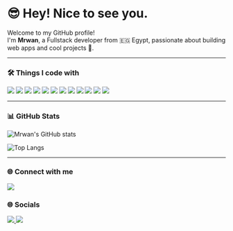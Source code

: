 # 😎 Hey! Nice to see you.


Welcome to my GitHub profile!  
I'm **Mrwan**, a Fullstack developer from 🇪🇬 Egypt, passionate about building web apps and cool projects 🚀.  

---

### 🛠️ Things I code with
<p>
  <img src="https://img.shields.io/badge/Node.js-339933?style=for-the-badge&logo=node.js&logoColor=white"/>
  <img src="https://img.shields.io/badge/Express.js-000000?style=for-the-badge&logo=express&logoColor=white"/>
  <img src="https://img.shields.io/badge/React-61DAFB?style=for-the-badge&logo=react&logoColor=black"/>
  <img src="https://img.shields.io/badge/JavaScript-F7DF1E?style=for-the-badge&logo=javascript&logoColor=black"/>
  <img src="https://img.shields.io/badge/PHP-777BB4?style=for-the-badge&logo=php&logoColor=white"/>
  <img src="https://img.shields.io/badge/MySQL-4479A1?style=for-the-badge&logo=mysql&logoColor=white"/>
  <img src="https://img.shields.io/badge/MongoDB-47A248?style=for-the-badge&logo=mongodb&logoColor=white"/>
  <img src="https://img.shields.io/badge/HTML5-E34F26?style=for-the-badge&logo=html5&logoColor=white"/>
  <img src="https://img.shields.io/badge/CSS3-1572B6?style=for-the-badge&logo=css3&logoColor=white"/>
  <img src="https://img.shields.io/badge/TailwindCSS-38B2AC?style=for-the-badge&logo=tailwind-css&logoColor=white"/>
  <img src="https://img.shields.io/badge/Git-F05032?style=for-the-badge&logo=git&logoColor=white"/>
  <img src="https://img.shields.io/badge/Github-181717?style=for-the-badge&logo=github&logoColor=white"/>
</p>

---

### 📊 GitHub Stats
![Mrwan's GitHub stats](https://github-readme-stats.vercel.app/api?username=Mrwan8Khaled&show_icons=true&theme=radical)

![Top Langs](https://github-readme-stats.vercel.app/api/top-langs/?username=Mrwan8Khaled&layout=compact&theme=radical)

---

### 🌐 Connect with me
<p>
  <a href="mailto:mrwan8khaled@gmail.com">
    <img src="https://img.shields.io/badge/Gmail-D14836?style=for-the-badge&logo=gmail&logoColor=white"/>
  </a>
</p>

### 🌐 Socials

<p>
  <a href="https://github.com/Mrwan8Khaled" target="_blank">
    <img src="https://img.shields.io/badge/GitHub-100000?style=for-the-badge&logo=github&logoColor=white"/>
  </a>
  <!-- <a href="https://www.linkedin.com/in/YOUR_LINKEDIN/" target="_blank">
    <img src="https://img.shields.io/badge/LinkedIn-0A66C2?style=for-the-badge&logo=linkedin&logoColor=white"/>
  </a> -->
  <!-- <a href="https://www.instagram.com/YOUR_INSTAGRAM/" target="_blank">
    <img src="https://img.shields.io/badge/Instagram-E4405F?style=for-the-badge&logo=instagram&logoColor=white"/>
  </a> -->
  <a href="https://discord.gg/mrwan_khaled_" target="_blank">
    <img src="https://img.shields.io/badge/Discord-5865F2?style=for-the-badge&logo=discord&logoColor=white"/>
  </a>
  <!-- <a href="https://www.youtube.com/@YOUR_CHANNEL" target="_blank">
    <img src="https://img.shields.io/badge/YouTube-FF0000?style=for-the-badge&logo=youtube&logoColor=white"/>
  </a> -->
</p>
